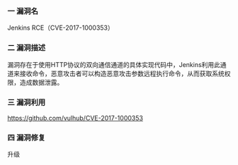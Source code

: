 ### 一 漏洞名
Jenkins RCE（CVE-2017-1000353）

### 二 漏洞描述
漏洞存在于使用HTTP协议的双向通信通道的具体实现代码中，Jenkins利用此通道来接收命令，恶意攻击者可以构造恶意攻击参数远程执行命令，从而获取系统权限，造成数据泄露。

### 三 漏洞利用
https://github.com/vulhub/CVE-2017-1000353

### 四 漏洞修复
升级
